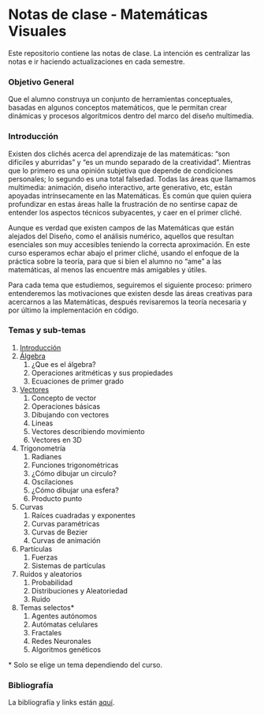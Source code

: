 # Notas de clase - Matemáticas Visuales

Este repositorio contiene las notas de clase. La intención es centralizar las notas e ir haciendo actualizaciones en cada semestre.

### Objetivo General

Que el alumno construya un conjunto de herramientas conceptuales, basadas en
algunos conceptos matemáticos, que le permitan crear dinámicas y procesos
algorítmicos dentro del marco del diseño multimedia.

### Introducción

Existen dos clichés acerca del aprendizaje de las matemáticas: “son difíciles y
aburridas” y “es un mundo separado de la creatividad”. Mientras que lo primero
es una opinión subjetiva que depende de condiciones personales; lo segundo es
una total falsedad. Todas las áreas que llamamos multimedia: animación, diseño
interactivo, arte generativo, etc, están apoyadas intrínsecamente en las
Matemáticas. Es común que quien quiera profundizar en estas áreas halle la
frustración de no sentirse capaz de entender los aspectos técnicos subyacentes,
y caer en el primer cliché.

Aunque es verdad que existen campos de las Matemáticas que están alejados del
Diseño, como el análisis numérico, aquellos que resultan esenciales son muy
accesibles teniendo la correcta aproximación. En este curso esperamos echar
abajo el primer cliché, usando el enfoque de la práctica sobre la teoría, para
que si bien el alumno no “ame” a las matemáticas, al menos las encuentre más
amigables y útiles.

Para cada tema que estudiemos, seguiremos el siguiente proceso: primero
entenderemos las motivaciones que existen desde las áreas creativas para
acercarnos a las Matemáticas, después revisaremos la teoría necesaria y por
último la implementación en código.

### Temas y sub-temas

1. [Introducción](introduction/index.md)
2. [Álgebra](algebra/index.md)
   1. ¿Que es el álgebra?
   2. Operaciones aritméticas y sus propiedades
   3. Ecuaciones de primer grado
3. [Vectores](vectors.md)
   1. Concepto de vector
   2. Operaciones básicas
   3. Dibujando con vectores
   4. Lineas
   5. Vectores describiendo movimiento
   6. Vectores en 3D
4. Trigonometría
   1. Radianes
   2. Funciones trigonométricas
   3. ¿Cómo dibujar un circulo?
   4. Oscilaciones
   5. ¿Cómo dibujar una esfera?
   6. Producto punto
5. Curvas
   1. Raíces cuadradas y exponentes
   2. Curvas paramétricas
   3. Curvas de Bezier
   4. Curvas de animación
6. Partículas
   1. Fuerzas
   2. Sistemas de partículas
7. Ruidos y aleatorios
   1. Probabilidad
   2. Distribuciones y Aleatoriedad
   3. Ruido
8. Temas selectos\*
   1. Agentes autónomos
   2. Autómatas celulares
   3. Fractales
   4. Redes Neuronales
   5. Algoritmos genéticos

\* Solo se elige un tema dependiendo del curso.

### Bibliografía

La bibliografía y links están [aquí](bibliography.md).
